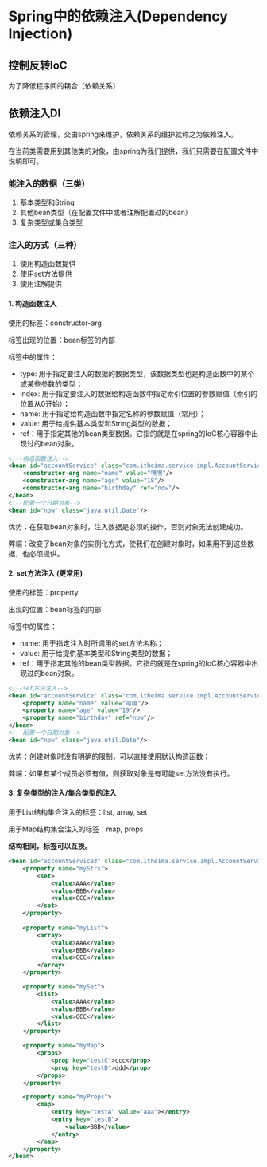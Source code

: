 # Spring中的依赖注入(Dependency Injection)

## 控制反转IoC

为了降低程序间的耦合（依赖关系）

## 依赖注入DI

依赖关系的管理，交由spring来维护，依赖关系的维护就称之为依赖注入。

在当前类需要用到其他类的对象，由spring为我们提供，我们只需要在配置文件中说明即可。

### 能注入的数据（三类）

1. 基本类型和String
2. 其他bean类型（在配置文件中或者注解配置过的bean）
3. 复杂类型或集合类型

### 注入的方式（三种）

1. 使用构造函数提供
2. 使用set方法提供
3. 使用注解提供

#### 1. 构造函数注入

使用的标签：constructor-arg

标签出现的位置：bean标签的内部

标签中的属性：

- type: 用于指定要注入的数据的数据类型，该数据类型也是构造函数中的某个或某些参数的类型；
- index: 用于指定要注入的数据给构造函数中指定索引位置的参数赋值（索引的位置从0开始）；
- name: 用于指定给构造函数中指定名称的参数赋值（常用）；
- value: 用于给提供基本类型和String类型的数据；
- ref：用于指定其他的bean类型数据。它指的就是在spring的IoC核心容器中出现过的bean对象。

```xml
<!--构造函数注入-->
<bean id="accountService" class="com.itheima.service.impl.AccountServiceImpl">
    <constructor-arg name="name" value="嘿嘿"/>
    <constructor-arg name="age" value="18"/>
    <constructor-arg name="birthday" ref="now"/>
</bean>
<!--配置一个日期对象-->
<bean id="now" class="java.util.Date"/>
```



优势：在获取bean对象时，注入数据是必须的操作，否则对象无法创建成功。

弊端：改变了bean对象的实例化方式，使我们在创建对象时，如果用不到这些数据，也必须提供。

#### 2. set方法注入 (更常用)

使用的标签：property

出现的位置：bean标签的内部

标签中的属性：

- name: 用于指定注入时所调用的set方法名称；
- value: 用于给提供基本类型和String类型的数据；
- ref：用于指定其他的bean类型数据。它指的就是在spring的IoC核心容器中出现过的bean对象。

```xml
<!--set方法注入-->
<bean id="accountService" class="com.itheima.service.impl.AccountServiceImpl2">
    <property name="name" value="嘻嘻"/>
    <property name="age" value="19"/>
    <property name="birthday" ref="now"/>
</bean>
<!--配置一个日期对象-->
<bean id="now" class="java.util.Date"/>
```

优势：创建对象时没有明确的限制，可以直接使用默认构造函数；

弊端：如果有某个成员必须有值，则获取对象是有可能set方法没有执行。

#### 3. 复杂类型的注入/集合类型的注入

用于List结构集合注入的标签：list, array, set

用于Map结构集合注入的标签：map, props

**结构相同，标签可以互换。**

```xml
<bean id="accountService3" class="com.itheima.service.impl.AccountServiceImpl3">
    <property name="myStrs">
        <set>
            <value>AAA</value>
            <value>BBB</value>
            <value>CCC</value>
        </set>
    </property>
    
    <property name="myList">
        <array>
            <value>AAA</value>
            <value>BBB</value>
            <value>CCC</value>
        </array>
    </property>

    <property name="mySet">
        <list>
            <value>AAA</value>
            <value>BBB</value>
            <value>CCC</value>
        </list>
    </property>

    <property name="myMap">
        <props>
            <prop key="testC">ccc</prop>
            <prop key="testD">ddd</prop>
        </props>
    </property>

    <property name="myProps">
        <map>
            <entry key="testA" value="aaa"></entry>
            <entry key="testB">
                <value>BBB</value>
            </entry>
        </map>
    </property>
</bean>
```

















